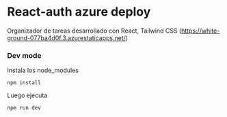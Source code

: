 # React-auth azure deploy
Organizador de tareas desarrollado con React, Tailwind CSS
(https://white-ground-077ba4d0f.3.azurestaticapps.net/)


### Dev mode
Instala los node_modules
~~~
npm install
~~~
Luego ejecuta 
~~~
npm run dev
~~~


